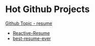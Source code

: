 # Hot Github Projects

[Github Topic - resume](https://github.com/topics/resume)
* [Reactive-Resume](https://github.com/AmruthPillai/Reactive-Resume)
* [best-resume-ever](https://github.com/salomonelli/best-resume-ever)